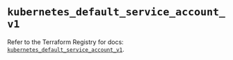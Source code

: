 # `kubernetes_default_service_account_v1`

Refer to the Terraform Registry for docs: [`kubernetes_default_service_account_v1`](https://registry.terraform.io/providers/hashicorp/kubernetes/2.25.2/docs/resources/default_service_account_v1).
